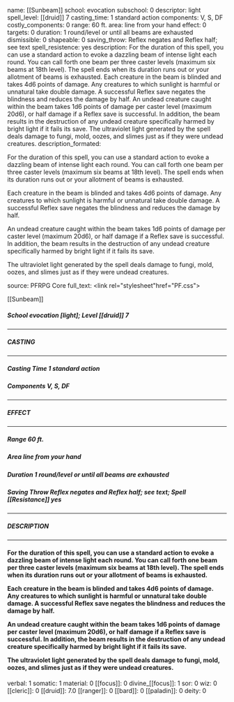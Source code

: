 name: [[Sunbeam]]
school: evocation
subschool: 0
descriptor: light
spell_level: [[druid]] 7
casting_time: 1 standard action
components: V, S, DF
costly_components: 0
range: 60 ft.
area: line from your hand
effect: 0
targets: 0
duration: 1 round/level or until all beams are exhausted
dismissible: 0
shapeable: 0
saving_throw: Reflex negates and Reflex half; see text
spell_resistence: yes
description: For the duration of this spell, you can use a standard action to evoke a dazzling beam of intense light each round. You can call forth one beam per three caster levels (maximum six beams at 18th level). The spell ends when its duration runs out or your allotment of beams is exhausted.  Each creature in the beam is blinded and takes 4d6 points of damage. Any creatures to which sunlight is harmful or unnatural take double damage. A successful Reflex save negates the blindness and reduces the damage by half.  An undead creature caught within the beam takes 1d6 points of damage per caster level (maximum 20d6), or half damage if a Reflex save is successful. In addition, the beam results in the destruction of any undead creature specifically harmed by bright light if it fails its save.  The ultraviolet light generated by the spell deals damage to fungi, mold, oozes, and slimes just as if they were undead creatures.
description_formated: <p>For the duration of this spell, you can use a standard action to evoke a dazzling beam of intense light each round. You can call forth one beam per three caster levels (maximum six beams at 18th level). The spell ends when its duration runs out or your allotment of beams is exhausted.</p><p>Each creature in the beam is blinded and takes 4d6 points of damage. Any creatures to which sunlight is harmful or unnatural take double damage. A successful Reflex save negates the blindness and reduces the damage by half.</p><p>An undead creature caught within the beam takes 1d6 points of damage per caster level (maximum 20d6), or half damage if a Reflex save is successful. In addition, the beam results in the destruction of any undead creature specifically harmed by bright light if it fails its save.</p><p>The ultraviolet light generated by the spell deals damage to fungi, mold, oozes, and slimes just as if they were undead creatures.</p>
source: PFRPG Core
full_text: <link rel="stylesheet"href="PF.css"><div class="heading"><p class="alignleft">[[Sunbeam]]</p><div style="clear: both;"></div></div><div><h5><b>School </b>evocation [light]; <b>Level </b>[[druid]] 7</h5></div><hr/><div><h5><b>CASTING</b></h5></div><hr/><div><h5><b>Casting Time </b>1 standard action</h5><h5><b>Components </b>V, S, DF</h5></div><hr/><div><h5><b>EFFECT</b></h5></div><hr/><div><h5><b>Range </b>60 ft.</h5><h5><b>Area </b>line from your hand</h5><h5><b>Duration </b>1 round/level or until all beams are exhausted</h5><h5><b>Saving Throw </b>Reflex negates and Reflex half; see text; <b>Spell [[Resistance]] </b>yes</h5></div><hr/><div><h5><b>DESCRIPTION</b></h5></div><hr/><div><h4><p>For the duration of this spell, you can use a standard action to evoke a dazzling beam of intense light each round. You can call forth one beam per three caster levels (maximum six beams at 18th level). The spell ends when its duration runs out or your allotment of beams is exhausted.</p><p>Each creature in the beam is blinded and takes 4d6 points of damage. Any creatures to which sunlight is harmful or unnatural take double damage. A successful Reflex save negates the blindness and reduces the damage by half.</p><p>An undead creature caught within the beam takes 1d6 points of damage per caster level (maximum 20d6), or half damage if a Reflex save is successful. In addition, the beam results in the destruction of any undead creature specifically harmed by bright light if it fails its save.</p><p>The ultraviolet light generated by the spell deals damage to fungi, mold, oozes, and slimes just as if they were undead creatures.</p></h4></div>
verbal: 1
somatic: 1
material: 0
[[focus]]: 0
divine_[[focus]]: 1
sor: 0
wiz: 0
[[cleric]]: 0
[[druid]]: 7.0
[[ranger]]: 0
[[bard]]: 0
[[paladin]]: 0
deity: 0
